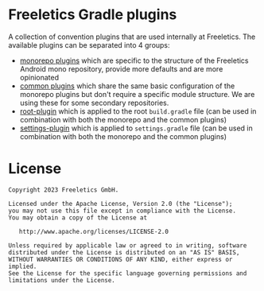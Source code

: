 # Freeletics Gradle plugins

A collection of convention plugins that are used internally at Freeletics. The available plugins can be separated
into 4 groups:

- [monorepo plugins](monorepo/README.md) which are specific to the structure of the Freeletics Android mono repository,
  provide more defaults and are more opinionated
- [common plugins](common/README.md) which share the same basic configuration of the monorepo plugins but don't require
  a specific module structure. We are using these for some secondary repositories.
- [root-plugin](root-plugin/README.md) which is applied to the root `build.gradle` file (can be used in combination
  with both the monorepo and the common plugins)
- [settings-plugin](settings-plugin/README.md) which is applied to `settings.gradle` file (can be used in combination 
  with both the monorepo and the common plugins)

# License

```
Copyright 2023 Freeletics GmbH.

Licensed under the Apache License, Version 2.0 (the "License");
you may not use this file except in compliance with the License.
You may obtain a copy of the License at

   http://www.apache.org/licenses/LICENSE-2.0

Unless required by applicable law or agreed to in writing, software
distributed under the License is distributed on an "AS IS" BASIS,
WITHOUT WARRANTIES OR CONDITIONS OF ANY KIND, either express or implied.
See the License for the specific language governing permissions and
limitations under the License.
```
